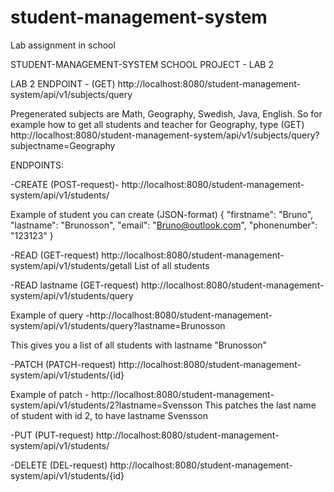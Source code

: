# student-management-system
Lab assignment in school


STUDENT-MANAGEMENT-SYSTEM SCHOOL PROJECT - LAB 2

LAB 2 ENDPOINT - 
(GET) http://localhost:8080/student-management-system/api/v1/subjects/query

Pregenerated subjects are Math, Geography, Swedish, Java, English. So for example how to get all students and teacher for Geography, type (GET) http://localhost:8080/student-management-system/api/v1/subjects/query?subjectname=Geography

ENDPOINTS:

-CREATE (POST-request)- http://localhost:8080/student-management-system/api/v1/students/

Example of student you can create (JSON-format) { "firstname": "Bruno", "lastname": "Brunosson", "email": "Bruno@outlook.com", "phonenumber": "123123" }

-READ (GET-request) http://localhost:8080/student-management-system/api/v1/students/getall List of all students

-READ lastname (GET-request) http://localhost:8080/student-management-system/api/v1/students/query

Example of query -http://localhost:8080/student-management-system/api/v1/students/query?lastname=Brunosson

This gives you a list of all students with lastname "Brunosson"

-PATCH (PATCH-request) http://localhost:8080/student-management-system/api/v1/students/{id}

Example of patch - http://localhost:8080/student-management-system/api/v1/students/2?lastname=Svensson This patches the last name of student with id 2, to have lastname Svensson

-PUT (PUT-request) http://localhost:8080/student-management-system/api/v1/students/

-DELETE (DEL-request) http://localhost:8080/student-management-system/api/v1/students/{id}
